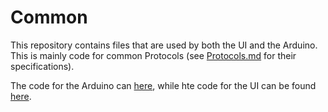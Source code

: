 # Common

This repository contains files that are used by both the UI and the Arduino. This is mainly code for common Protocols (see [Protocols.md](./Protocols.md) for their specifications).

The code for the Arduino can [here](https://github.com/Piano-Playing-Bot/Arduino), while hte code for the UI can be found [here](https://github.com/Piano-Playing-Bot/ui).